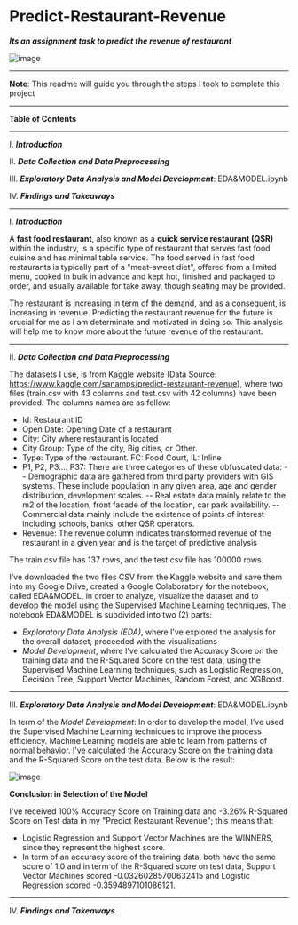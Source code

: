 # Predict-Restaurant-Revenue
***Its an assignment task to predict the revenue of restaurant***

![image](https://user-images.githubusercontent.com/79173300/152890377-22c9fce0-1886-4873-a9c4-9483d2594b19.png)

____

**Note**: This readme will guide you through the steps I took to complete this project
____
**Table of Contents**
____
I.	***Introduction***

II.	***Data Collection and Data Preprocessing***

III. ***Exploratory Data Analysis and Model Development***: EDA&MODEL.ipynb

IV.	***Findings and Takeaways***
____
I.	***Introduction***

A **fast food restaurant**, also known as a **quick service restaurant (QSR)** within the industry, is a specific type of restaurant that serves fast food cuisine and has minimal table service. The food served in fast food restaurants is typically part of a "meat-sweet diet", offered from a limited menu, cooked in bulk in advance and kept hot, finished and packaged to order, and usually available for take away, though seating may be provided. 

The restaurant is increasing in term of the demand, and as a consequent, is increasing in revenue. Predicting the restaurant revenue for the future is crucial for me as I am determinate and motivated in doing so. This analysis will help me to know more about the future revenue of the restaurant.
____
II.	***Data Collection and Data Preprocessing***

The datasets I use, is from Kaggle website (Data Source: https://www.kaggle.com/sanamps/predict-restaurant-revenue), where two files (train.csv with 43 columns and test.csv with 42 columns) have been provided. The columns names are as follow:
* Id: Restaurant ID
* Open Date: Opening Date of a restaurant
* City: City where restaurant is located
* City Group: Type of the city, Big cities, or Other.
* Type: Type of the restaurant. FC: Food Court, IL: Inline
* P1, P2, P3…. P37: There are three categories of these obfuscated data:
 -- Demographic data are gathered from third party providers with GIS systems. These include population in any given area, age and gender distribution, development scales.
 -- Real estate data mainly relate to the m2 of the location, front facade of the location, car park availability.
 -- Commercial data mainly include the existence of points of interest including schools, banks, other QSR operators.
* Revenue: The revenue column indicates transformed revenue of the restaurant in a given year and is the target of predictive analysis

The train.csv file has 137 rows, and the test.csv file has 100000 rows.

I’ve downloaded the two files CSV from the Kaggle website and save them into my Google Drive, created a Google Colaboratory for the notebook, called EDA&MODEL, in order to analyze, visualize the dataset and to develop the model using the Supervised Machine Learning techniques.
The notebook EDA&MODEL is subdivided into two (2) parts:
* *Exploratory Data Analysis (EDA)*, where I’ve explored the analysis for the overall dataset, proceeded with the visualizations
* *Model Development*, where I’ve calculated the Accuracy Score on the training data and the R-Squared Score on the test data, using the Supervised Machine Learning techniques, such as Logistic Regression, Decision Tree, Support Vector Machines, Random Forest, and XGBoost.
____
III. ***Exploratory Data Analysis and Model Development***: EDA&MODEL.ipynb


In term of the *Model Development*: In order to develop the model, I’ve used the Supervised Machine Learning techniques to improve the process efficiency. Machine Learning models are able to learn from patterns of normal behavior. I’ve calculated the Accuracy Score on the training data and the R-Squared Score on the test data. Below is the result:

![image](https://user-images.githubusercontent.com/79173300/152919740-7e3c7d0a-394e-4d35-ac88-a25be073263c.png)

**Conclusion in Selection of the Model**

I've received 100% Accuracy Score on Training data and -3.26% R-Squared Score on Test data in my "Predict Restaurant Revenue"; this means that:

* Logistic Regression and Support Vector Machines are the WINNERS, since they represent the highest score.
* In term of an accuracy score of the training data, both have the same score of 1.0 and in term of the R-Squared score on test data, Support Vector Machines scored -0.03260285700632415 and Logistic Regression scored -0.3594897101086121.
____
IV.	***Findings and Takeaways***
